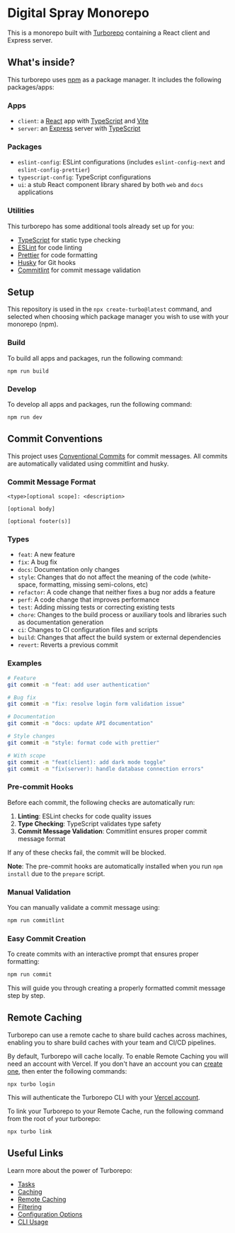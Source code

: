 # Digital Spray Monorepo

This is a monorepo built with [Turborepo](https://turborepo.com) containing a React client and Express server.

## What's inside?

This turborepo uses [npm](https://www.npmjs.com/) as a package manager. It includes the following packages/apps:

### Apps

- `client`: a [React](https://reactjs.org) app with [TypeScript](https://www.typescriptlang.org/) and [Vite](https://vitejs.dev/)
- `server`: an [Express](https://expressjs.com/) server with [TypeScript](https://www.typescriptlang.org/)

### Packages

- `eslint-config`: ESLint configurations (includes `eslint-config-next` and `eslint-config-prettier`)
- `typescript-config`: TypeScript configurations
- `ui`: a stub React component library shared by both `web` and `docs` applications

### Utilities

This turborepo has some additional tools already set up for you:

- [TypeScript](https://www.typescriptlang.org/) for static type checking
- [ESLint](https://eslint.org) for code linting
- [Prettier](https://prettier.io) for code formatting
- [Husky](https://typicode.github.io/husky/) for Git hooks
- [Commitlint](https://commitlint.js.org/) for commit message validation

## Setup

This repository is used in the `npx create-turbo@latest` command, and selected when choosing which package manager you wish to use with your monorepo (npm).

### Build

To build all apps and packages, run the following command:

```
npm run build
```

### Develop

To develop all apps and packages, run the following command:

```
npm run dev
```

## Commit Conventions

This project uses [Conventional Commits](https://www.conventionalcommits.org/) for commit messages. All commits are automatically validated using commitlint and husky.

### Commit Message Format

```
<type>[optional scope]: <description>

[optional body]

[optional footer(s)]
```

### Types

- `feat`: A new feature
- `fix`: A bug fix
- `docs`: Documentation only changes
- `style`: Changes that do not affect the meaning of the code (white-space, formatting, missing semi-colons, etc)
- `refactor`: A code change that neither fixes a bug nor adds a feature
- `perf`: A code change that improves performance
- `test`: Adding missing tests or correcting existing tests
- `chore`: Changes to the build process or auxiliary tools and libraries such as documentation generation
- `ci`: Changes to CI configuration files and scripts
- `build`: Changes that affect the build system or external dependencies
- `revert`: Reverts a previous commit

### Examples

```bash
# Feature
git commit -m "feat: add user authentication"

# Bug fix
git commit -m "fix: resolve login form validation issue"

# Documentation
git commit -m "docs: update API documentation"

# Style changes
git commit -m "style: format code with prettier"

# With scope
git commit -m "feat(client): add dark mode toggle"
git commit -m "fix(server): handle database connection errors"
```

### Pre-commit Hooks

Before each commit, the following checks are automatically run:

1. **Linting**: ESLint checks for code quality issues
2. **Type Checking**: TypeScript validates type safety
3. **Commit Message Validation**: Commitlint ensures proper commit message format

If any of these checks fail, the commit will be blocked.

**Note**: The pre-commit hooks are automatically installed when you run `npm install` due to the `prepare` script.

### Manual Validation

You can manually validate a commit message using:

```bash
npm run commitlint
```

### Easy Commit Creation

To create commits with an interactive prompt that ensures proper formatting:

```bash
npm run commit
```

This will guide you through creating a properly formatted commit message step by step.

## Remote Caching

Turborepo can use a remote cache to share build caches across machines, enabling you to share build caches with your team and CI/CD pipelines.

By default, Turborepo will cache locally. To enable Remote Caching you will need an account with Vercel. If you don't have an account you can [create one](https://vercel.com/signup), then enter the following commands:

```
npx turbo login
```

This will authenticate the Turborepo CLI with your [Vercel account](https://vercel.com/docs/concepts/personal-accounts/overview).

To link your Turborepo to your Remote Cache, run the following command from the root of your turborepo:

```
npx turbo link
```

## Useful Links

Learn more about the power of Turborepo:

- [Tasks](https://turborepo.com/docs/core-concepts/monorepos/running-tasks)
- [Caching](https://turborepo.com/docs/core-concepts/caching)
- [Remote Caching](https://turborepo.com/docs/core-concepts/remote-caching)
- [Filtering](https://turborepo.com/docs/core-concepts/monorepos/filtering)
- [Configuration Options](https://turborepo.com/docs/reference/configuration)
- [CLI Usage](https://turborepo.com/docs/reference/command-line-reference)
